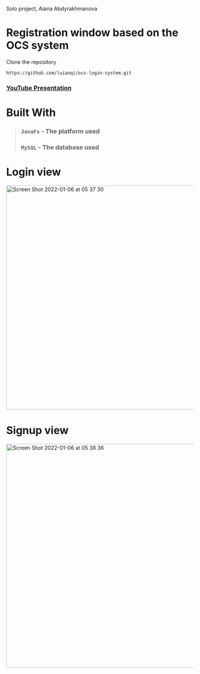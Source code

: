 Solo project, Aiana Abdyrakhmanova

# Registration window based on the OCS system
 Clone the repository
```
https://github.com/luianqi/ocs-login-system.git
```

### [YouTube Presentation](https://www.youtube.com/watch?v=QwV7tiM_LJ0)

# Built With

> ### `JavaFx` - The platform used
> ### `MySQL` - The database used
# Login view
<img width="600" alt="Screen Shot 2022-01-06 at 05 37 30" src="https://user-images.githubusercontent.com/73655002/148305022-5b23eb6b-489a-423f-865d-54d9f20cce17.png">

# Signup view
<img width="600" alt="Screen Shot 2022-01-06 at 05 38 36" src="https://user-images.githubusercontent.com/73655002/148305121-0a1a10d1-61ad-435d-b7a1-e188fffae35d.png">
